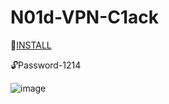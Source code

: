 # N01d-VPN-C1ack

📁[INSTALL](https://shorturl.at/uzQSV)

🔓Password-1214


![image](https://shorturl.at/tJLO1)

